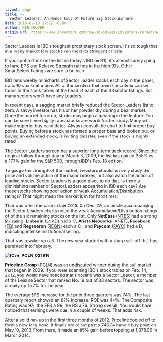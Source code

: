 ```yaml
---
layout: page
title: >-
  Sector Leaders: An Honor Roll Of Future Big Stock Winners
date: 2016-02-18 17:21 -0800
author: KEN HOOVER
origin_url: https://www.investors.com/how-to-invest/investors-corner/sector-leaders-is-an-honor-roll-of-future-winners
---
```





Sector Leaders is IBD's toughest proprietary stock screen. It's so tough that in a rocky market few stocks can meet its stringent criteria.


If you spot a stock on the list (in today's IBD on B1), it's almost surely going to have EPS and Relative Strength ratings in the high 90s. Other SmartSelect Ratings are sure to be high.


IBD runs weekly minicharts of Sector Leader stocks each day in the paper, up to 16 charts at a time. All of the Leaders that meet the criteria can be found in the stock tables at the head of each of the 33 sector listings. But many sectors won't have any Leaders.


In recent days, a sagging market briefly reduced the Sector Leaders list to zero. A savvy investor has his or her powder dry during a bear market. Once the market turns up, stocks may begin appearing in the feature. You can be sure these highly rated stocks are worth further study. Many will make superior buy candidates. Always consult the chart to find proper buy points. Buying before a stock has formed a proper base and broken out, or buying an extended stock, is inviting disaster, even if the stock is highly rated.


The Sector Leaders screen has a superior long-term track record. Since the original follow-through day on March 6, 2009, the list has gained 355% vs. a 177% gain for the S&P 500, through IBD's Feb. 18 edition.


To gauge the strength of the market, investors should not only study the price and volume action of the major indexes, but also watch the action of leading stocks. Sector Leaders is a good place to do that. Is there a diminishing number of Sector Leaders appearing in IBD each day? Are these stocks showing poor action or weak Accumulation/Distribution ratings? That might mean the market is in for hard times.


That was often the case in late 2015. On Dec. 29, an article accompanying the Sector Leaders charts noted the weak Accumulation/Distribution ratings of of the six remaining stocks on the list. Only **NetEase** ([NTES](https://research.investors.com/quote.aspx?symbol=NTES)) had a strong B+ rating. **LinkedIn** ([LNKD](https://research.investors.com/quote.aspx?symbol=LNKD)) had a C; **Arista Networks** ([ANET](https://research.investors.com/quote.aspx?symbol=ANET)), **Facebook** ([FB](https://research.investors.com/quote.aspx?symbol=FB)) and **Regeneron** ([REGN](https://research.investors.com/quote.aspx?symbol=REGN)) each a C-; and **Paycom** ([PAYC](https://research.investors.com/quote.aspx?symbol=PAYC)) had a D, indicating intense institutional selling.


That was a wake-up call. The new year started with a sharp sell-off that has persisted into February.


**![ICch_PCLN_021916](https://www.investors.com/wp-content/uploads/2016/02/ICch_PCLN_021916-300x158.jpg)**


**Priceline Group** ([PCLN](https://research.investors.com/quote.aspx?symbol=PCLN)) was an undisputed winner during the bull market that began in 2009. If you were scanning IBD's stock tables on Feb. 14, 2012, you would have noticed that Priceline was a Sector Leader, a member of the Leisure Sector that ranked No. 19 out of 33 sectors. The sector was already up 15.7% for the year.


The average EPS increase for the prior three quarters was 74%. The last quarterly report showed an 87% increase. ROE was 44%. The Composite Rating was 97;  the EPS a 99, the RS a 76. Strong overall. You would have noticed that earnings were due in a couple of weeks. That adds risk.


After a solid run-up in the first three months of 2012, Priceline cooled off to form a new long base. It finally broke out past a 745.34 handle buy point on May 10, 2013. From there, it made an 85% gain before topping at 1,378.96 in March 2014.





